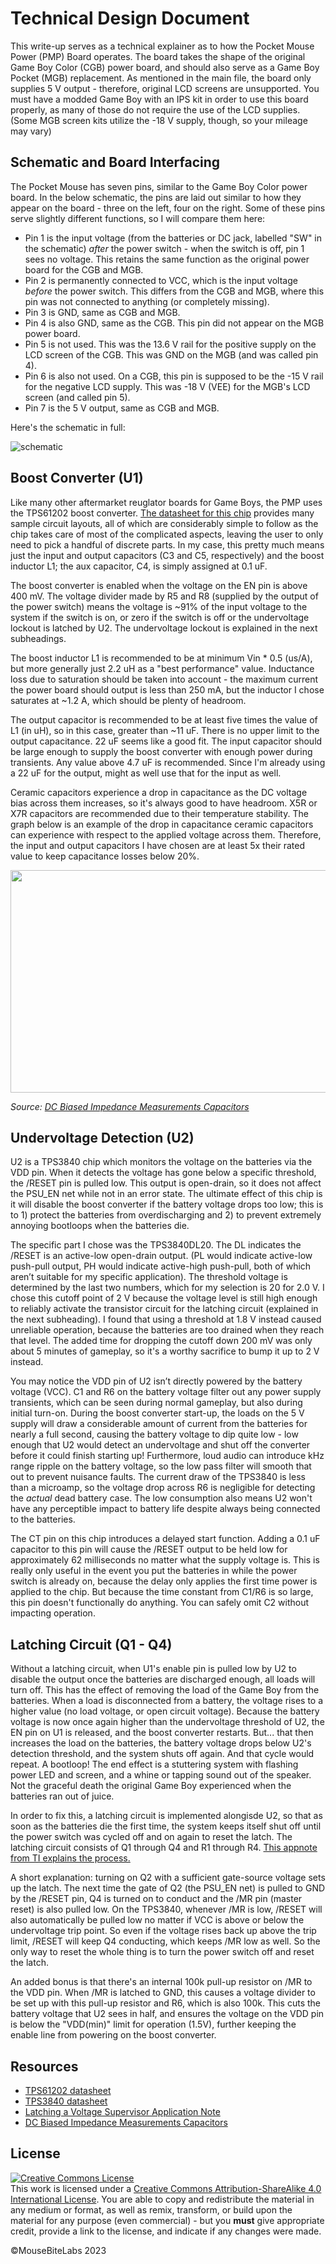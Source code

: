 # Technical Design Document

This write-up serves as a technical explainer as to how the Pocket Mouse Power (PMP) Board operates. The board takes the shape of the original Game Boy Color (CGB) power board, and should also serve as a Game Boy Pocket (MGB) replacement. As mentioned in the main file, the board only supplies 5 V output - therefore, original LCD screens are unsupported. You must have a modded Game Boy with an IPS kit in order to use this board properly, as many of those do not require the use of the LCD supplies. (Some MGB screen kits utilize the -18 V supply, though, so your mileage may vary)

## Schematic and Board Interfacing

The Pocket Mouse has seven pins, similar to the Game Boy Color power board. In the below schematic, the pins are laid out similar to how they appear on the board - three on the left, four on the right. Some of these pins serve slightly different functions, so I will compare them here:

- Pin 1 is the input voltage (from the batteries or DC jack, labelled "SW" in the schematic) *after* the power switch - when the switch is off, pin 1 sees no voltage. This retains the same function as the original power board for the CGB and MGB.
- Pin 2 is permanently connected to VCC, which is the input voltage *before* the power switch. This differs from the CGB and MGB, where this pin was not connected to anything (or completely missing).
- Pin 3 is GND, same as CGB and MGB.
- Pin 4 is also GND, same as the CGB. This pin did not appear on the MGB power board.
- Pin 5 is not used. This was the 13.6 V rail for the positive supply on the LCD screen of the CGB. This was GND on the MGB (and was called pin 4).
- Pin 6 is also not used. On a CGB, this pin is supposed to be the -15 V rail for the negative LCD supply. This was -18 V (VEE) for the MGB's LCD screen (and called pin 5).
- Pin 7 is the 5 V output, same as CGB and MGB.

Here's the schematic in full:

![schematic](https://user-images.githubusercontent.com/97127539/232180764-2131ed04-ed38-4e8c-81c5-a218caad76d3.png)

## Boost Converter (U1)

Like many other aftermarket reuglator boards for Game Boys, the PMP uses the TPS61202 boost converter. <a href="https://www.ti.com/lit/ds/symlink/tps61202.pdf?ts=1680457966449&ref_url=https%253A%252F%252Fwww.ti.com%252Fproduct%252FTPS61202">The datasheet for this chip</a> provides many sample circuit layouts, all of which are considerably simple to follow as the chip takes care of most of the complicated aspects, leaving the user to only need to pick a handful of discrete parts. In my case, this pretty much means just the input and output capacitors (C3 and C5, respectively) and the boost inductor L1; the aux capacitor, C4, is simply assigned at 0.1 uF. 

The boost converter is enabled when the voltage on the EN pin is above 400 mV. The voltage divider made by R5 and R8 (supplied by the output of the power switch) means the voltage is ~91% of the input voltage to the system if the switch is on, or zero if the switch is off or the undervoltage lockout is latched by U2. The undervoltage lockout is explained in the next subheadings.

The boost inductor L1 is recommended to be at minimum Vin * 0.5 (us/A), but more generally just 2.2 uH as a "best performance" value. Inductance loss due to saturation should be taken into account - the maximum current the power board should output is less than 250 mA, but the inductor I chose saturates at ~1.2 A, which should be plenty of headroom.

The output capacitor is recommended to be at least five times the value of L1 (in uH), so in this case, greater than ~11 uF. There is no upper limit to the output capacitance. 22 uF seems like a good fit. The input capacitor should be large enough to supply the boost converter with enough power during transients. Any value above 4.7 uF is recommended. Since I'm already using a 22 uF for the output, might as well use that for the input as well.

Ceramic capacitors experience a drop in capacitance as the DC voltage bias across them increases, so it's always good to have headroom. X5R or X7R capacitors are recommended due to their temperature stability. The graph below is an example of the drop in capacitance ceramic capacitors can experience with respect to the applied voltage across them. Therefore, the input and output capacitors I have chosen are at least 5x their rated value to keep capacitance losses below 20%.

<p align="center"><img width="668" height="356" src="https://user-images.githubusercontent.com/97127539/229528007-aba53dc8-b9ca-4f0b-8d48-cba03f65231a.png"></p>

<i>Source: <a href="https://www.omicron-lab.com/fileadmin/assets/Bode_100/ApplicationNotes/DC_Biased/App_Note_DC_Bias_Impedance_Caps_V2_0.pdf">DC Biased Impedance Measurements Capacitors</a></i>

## Undervoltage Detection (U2)

U2 is a TPS3840 chip which monitors the voltage on the batteries via the VDD pin. When it detects the voltage has gone below a specific threshold, the /RESET pin is pulled low. This output is open-drain, so it does not affect the PSU_EN net while not in an error state. The ultimate effect of this chip is it will disable the boost converter if the battery voltage drops too low; this is to 1) protect the batteries from overdischarging and 2) to prevent extremely annoying bootloops when the batteries die.

The specific part I chose was the TPS3840DL20. The DL indicates the /RESET is an active-low open-drain output. (PL would indicate active-low push-pull output, PH would indicate active-high push-pull, both of which aren’t suitable for my specific application). The threshold voltage is determined by the last two numbers, which for my selection is 20 for 2.0 V. I chose this cutoff point of 2 V because the voltage level is still high enough to reliably activate the transistor circuit for the latching circuit (explained in the next subheading). I found that using a threshold at 1.8 V instead caused unreliable operation, because the batteries are too drained when they reach that level. The added time for dropping the cutoff down 200 mV was only about 5 minutes of gameplay, so it's a worthy sacrifice to bump it up to 2 V instead.

You may notice the VDD pin of U2 isn’t directly powered by the battery voltage (VCC). C1 and R6 on the battery voltage filter out any power supply transients, which can be seen during normal gameplay, but also during initial turn-on. During the boost converter start-up, the loads on the 5 V supply will draw a considerable amount of current from the batteries for nearly a full second, causing the battery voltage to dip quite low - low enough that U2 would detect an undervoltage and shut off the converter before it could finish starting up! Furthermore, loud audio can introduce kHz range ripple on the battery voltage, so the low pass filter will smooth that out to prevent nuisance faults. The current draw of the TPS3840 is less than a microamp, so the voltage drop across R6 is negligible for detecting the *actual* dead battery case. The low consumption also means U2 won't have any perceptible impact to battery life despite always being connected to the batteries.

The CT pin on this chip introduces a delayed start function. Adding a 0.1 uF capacitor to this pin will cause the /RESET output to be held low for approximately 62 milliseconds no matter what the supply voltage is. This is really only useful in the event you put the batteries in while the power switch is already on, because the delay only applies the first time power is applied to the chip. But because the time constant from C1/R6 is so large, this pin doesn't functionally do anything. You can safely omit C2 without impacting operation.

## Latching Circuit (Q1 - Q4)

Without a latching circuit, when U1's enable pin is pulled low by U2 to disable the output once the batteries are discharged enough, all loads will turn off. This has the effect of removing the load of the Game Boy from the batteries. When a load is disconnected from a battery, the voltage rises to a higher value (no load voltage, or open circuit voltage). Because the battery voltage is now once again higher than the undervoltage threshold of U2, the EN pin on U1 is released, and the boost converter restarts. But... that then increases the load on the batteries, the battery voltage drops below U2's detection threshold, and the system shuts off again. And that cycle would repeat. A bootloop! The end effect is a stuttering system with flashing power LED and screen, and a whine or tapping sound out of the speaker. Not the graceful death the original Game Boy experienced when the batteries ran out of juice. 

In order to fix this, a latching circuit is implemented alongisde U2, so that as soon as the batteries die the first time, the system keeps itself shut off until the power switch was cycled off and on again to reset the latch. The latching circuit consists of Q1 through Q4 and R1 through R4. <a href="https://www.ti.com/lit/an/snva836a/snva836a.pdf">This appnote from TI explains the process.</a>

A short explanation: turning on Q2 with a sufficient gate-source voltage sets up the latch. The next time the gate of Q2 (the PSU_EN net) is pulled to GND by the /RESET pin, Q4 is turned on to conduct and the /MR pin (master reset) is also pulled low. On the TPS3840, whenever /MR is low, /RESET will also automatically be pulled low no matter if VCC is above or below the undervoltage trip point. So even if the voltage rises back up above the trip limit, /RESET will keep Q4 conducting, which keeps /MR low as well. So the only way to reset the whole thing is to turn the power switch off and reset the latch.

An added bonus is that there's an internal 100k pull-up resistor on /MR to the VDD pin. When /MR is latched to GND, this causes a voltage divider to be set up with this pull-up resistor and R6, which is also 100k. This cuts the battery voltage that U2 sees in half, and ensures the voltage on the VDD pin is below the "VDD(min)" limit for operation (1.5V), further keeping the enable line from powering on the boost converter.

## Resources
-	<a href="https://www.ti.com/lit/ds/symlink/tps61202.pdf?ts=1680457966449&ref_url=https%253A%252F%252Fwww.ti.com%252Fproduct%252FTPS61202">TPS61202 datasheet</a>
-	<a href="https://www.ti.com/lit/ds/symlink/tps3840.pdf?ts=1656386735143">TPS3840 datasheet</a>
-	<a href="https://www.ti.com/lit/an/snva836a/snva836a.pdf">Latching a Voltage Supervisor Application Note</a>
- <a href="https://www.omicron-lab.com/fileadmin/assets/Bode_100/ApplicationNotes/DC_Biased/App_Note_DC_Bias_Impedance_Caps_V2_0.pdf">DC Biased Impedance Measurements Capacitors</a></i>

## License
<a rel="license" href="http://creativecommons.org/licenses/by-sa/4.0/"><img alt="Creative Commons License" style="border-width:0" src="https://i.creativecommons.org/l/by-sa/4.0/80x15.png" /></a><br />This work is licensed under a <a rel="license" href="http://creativecommons.org/licenses/by-sa/4.0/">Creative Commons Attribution-ShareAlike 4.0 International License</a>. You are able to copy and redistribute the material in any medium or format, as well as remix, transform, or build upon the material for any purpose (even commercial) - but you **must** give appropriate credit, provide a link to the license, and indicate if any changes were made.

©MouseBiteLabs 2023
